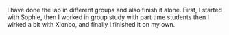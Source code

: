 I have done the lab in different groups and also finish it alone. First, I started with Sophie, then I worked in group study with part time students
then I wirked a bit with Xionbo, and finally I finished it on my own.
